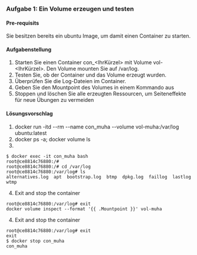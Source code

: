 ### Aufgabe 1: Ein Volume erzeugen und testen
#### Pre-requisits
Sie besitzen bereits ein ubuntu Image, um damit einen Container zu starten.

#### Aufgabenstellung
1. Starten Sie einen Container con_<IhrKürzel> mit Volume vol-<IhrKürzel>. Den Volume mounten Sie auf /var/log.
2. Testen Sie, ob der Container und das Volume erzeugt wurden.
3. Überprüfen Sie die Log-Dateien im Container.
4. Geben Sie den Mountpoint des Volumes in einem Kommando aus
5. Stoppen und löschen Sie alle erzeugten Ressourcen, um Seiteneffekte für neue Übungen zu vermeiden

#### Lösungsvorschlag
1. docker run -itd --rm --name con_muha --volume vol-muha:/var/log ubuntu:latest
2. docker ps -a; docker volume ls
3. 
```
$ docker exec -it con_muha bash
root@ce8814c76880:/#
root@ce8814c76880:/# cd /var/log
root@ce8814c76880:/var/log# ls
alternatives.log  apt  bootstrap.log  btmp  dpkg.log  faillog  lastlog  wtmp
```
4. Exit and stop the container
```
root@ce8814c76880:/var/log# exit
docker volume inspect --format '{{ .Mountpoint }}' vol-muha
```
4. Exit and stop the container
```
root@ce8814c76880:/var/log# exit
exit
$ docker stop con_muha
con_muha
```
